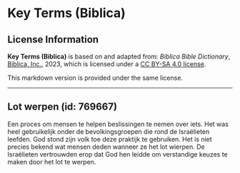 # Key Terms (Biblica)

## License Information

**Key Terms (Biblica)** is based on and adapted from: _Biblica Bible Dictionary_, [Biblica, Inc.](https://www.biblica.com/), 2023, which is licensed under a [CC BY-SA 4.0 license](https://creativecommons.org/licenses/by-sa/4.0/legalcode.en).

This markdown version is provided under the same license.



--------------------------------

## Lot werpen (id: 769667)

Een proces om mensen te helpen beslissingen te nemen over iets. Het was heel gebruikelijk onder de bevolkingsgroepen die rond de Israëlieten leefden. God stond zijn volk toe deze praktijk te gebruiken. Het is niet precies bekend wat mensen deden wanneer ze het lot wierpen. De Israëlieten vertrouwden erop dat God hen leidde om verstandige keuzes te maken door het lot te werpen.


